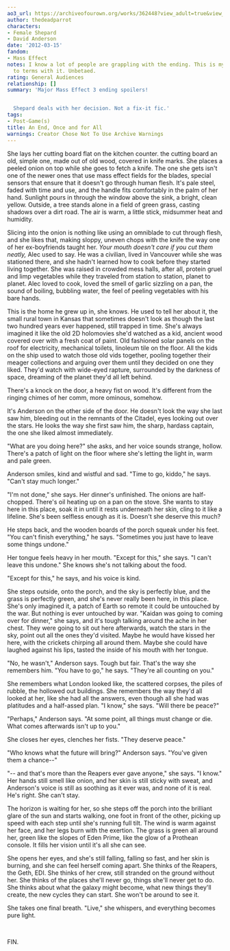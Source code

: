 ```yaml
---
ao3_url: https://archiveofourown.org/works/362448?view_adult=true&view_full_work=true
author: thedeadparrot
characters:
- Female Shepard
- David Anderson
date: '2012-03-15'
fandom:
- Mass Effect
notes: I know a lot of people are grappling with the ending. This is my way of coming
  to terms with it. Unbetaed.
rating: General Audiences
relationship: []
summary: 'Major Mass Effect 3 ending spoilers!


  Shepard deals with her decision. Not a fix-it fic.'
tags:
- Post-Game(s)
title: An End, Once and for All
warnings: Creator Chose Not To Use Archive Warnings
---
```


She lays her cutting board flat on the kitchen counter. the cutting board an old, simple one, made out of old wood, covered in knife marks. She places a peeled onion on top while she goes to fetch a knife. The one she gets isn't one of the newer ones that use mass effect fields for the blades, special sensors that ensure that it doesn't go through human flesh. It's pale steel, faded with time and use, and the handle fits comfortably in the palm of her hand. Sunlight pours in through the window above the sink, a bright, clean yellow. Outside, a tree stands alone in a field of green grass, casting shadows over a dirt road. The air is warm, a little stick, midsummer heat and humidity.

Slicing into the onion is nothing like using an omniblade to cut through flesh, and she likes that, making sloppy, uneven chops with the knife the way one of her ex-boyfriends taught her. *Your mouth doesn't care if you cut them neatly,* Alec used to say. He was a civilian, lived in Vancouver while she was stationed there, and she hadn't learned how to cook before they started living together. She was raised in crowded mess halls, after all, protein gruel and limp vegetables while they traveled from station to station, planet to planet. Alec loved to cook, loved the smell of garlic sizzling on a pan, the sound of boiling, bubbling water, the feel of peeling vegetables with his bare hands. 

This is the home he grew up in, she knows. He used to tell her about it, the small rural town in Kansas that sometimes doesn't look as though the last two hundred years ever happened, still trapped in time. She's always imagined it like the old 2D holomovies she'd watched as a kid, ancient wood covered over with a fresh coat of paint. Old fashioned solar panels on the roof for electricity, mechanical toilets, linoleum tile on the floor. All the kids on the ship used to watch those old vids together, pooling together their meager collections and arguing over them until they decided on one they liked. They'd watch with wide-eyed rapture, surrounded by the darkness of space, dreaming of the planet they'd all left behind.

There's a knock on the door, a heavy fist on wood. It's different from the ringing chimes of her comm, more ominous, somehow.

It's Anderson on the other side of the door. He doesn't look the way she last saw him, bleeding out in the remnants of the Citadel, eyes looking out over the stars. He looks the way she first saw him, the sharp, hardass captain, the one she liked almost immediately.

"What are you doing here?" she asks, and her voice sounds strange, hollow. There's a patch of light on the floor where she's letting the light in, warm and pale green.

Anderson smiles, kind and wistful and sad. "Time to go, kiddo," he says. "Can't stay much longer."

"I'm not done," she says. Her dinner's unfinished. The onions are half-chopped. There's oil heating up on a pan on the stove. She wants to stay here in this place, soak it in until it rests underneath her skin, cling to it like a lifeline. She's been selfless enough as it is. Doesn't she deserve this much? 

He steps back, and the wooden boards of the porch squeak under his feet. "You can't finish everything," he says. "Sometimes you just have to leave some things undone."

Her tongue feels heavy in her mouth. "Except for this," she says. "I can't leave this undone." She knows she's not talking about the food.

"Except for this," he says, and his voice is kind.

She steps outside, onto the porch, and the sky is perfectly blue, and the grass is perfectly green, and she's never really been here, in this place. She's only imagined it, a patch of Earth so remote it could be untouched by the war. But nothing is ever untouched by war. "Kaidan was going to coming over for dinner," she says, and it's tough talking around the ache in her chest. They were going to sit out here afterwards, watch the stars in the sky, point out all the ones they'd visited. Maybe he would have kissed her here, with the crickets chirping all around them. Maybe she could have laughed against his lips, tasted the inside of his mouth with her tongue.

"No, he wasn't," Anderson says. Tough but fair. That's the way she remembers him. "You have to go," he says. "They're all counting on you."

She remembers what London looked like, the scattered corpses, the piles of rubble, the hollowed out buildings. She remembers the way they'd all looked at her, like she had all the answers, even though all she had was platitudes and a half-assed plan. "I know," she says. "Will there be peace?"

"Perhaps," Anderson says. "At some point, all things must change or die. What comes afterwards isn't up to you."

She closes her eyes, clenches her fists. "They deserve peace."

"Who knows what the future will bring?" Anderson says. "You've given them a chance--"

"-- and that's more than the Reapers ever gave anyone," she says. "I know." Her hands still smell like onion, and her skin is still sticky with sweat, and Anderson's voice is still as soothing as it ever was, and none of it is real. He's right. She can't stay.

The horizon is waiting for her, so she steps off the porch into the brilliant glare of the sun and starts walking, one foot in front of the other, picking up speed with each step until she's running full tilt. The wind is warm against her face, and her legs burn with the exertion. The grass is green all around her, green like the slopes of Eden Prime, like the glow of a Prothean console. It fills her vision until it's all she can see.

She opens her eyes, and she's still falling, falling so fast, and her skin is burning, and she can feel herself coming apart. She thinks of the Reapers, the Geth, EDI. She thinks of her crew, still stranded on the ground without her. She thinks of the places she'll never go, things she'll never get to do. She thinks about what the galaxy might become, what new things they'll create, the new cycles they can start. She won't be around to see it.

She takes one final breath. "Live," she whispers, and everything becomes pure light.

 

FIN.